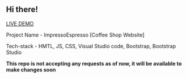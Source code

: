 ## Hi there! 
[LIVE DEMO](https://impresso-espresso.netlify.app/)

<p>Project Name - ImpressoEspresso [Coffee Shop Website]</p>
<p>Tech-stack - HMTL, JS, CSS, Visual Studio code, Bootstrap,  Bootstrap Studio</p>

**This repo is not accepting any  requests as of now, it will be available to make changes soon**
